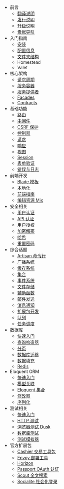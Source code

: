 - 前言
  - [翻译说明](../content/content?key=about.md)
  - [发行说明](../content/content?key=releases.md)
  - [升级说明](../content/content?key=upgrade.md)
  - [贡献导引](../content/content?key=contributions.md)
- 入门指南
  - [安装](../content/content?key=installation.md)
  - [配置信息](../content/content?key=configuration.md)
  - [文件夹结构](../content/content?key=structure.md)
  - Homestead
  - Valet
- 核心架构
  - [请求周期](../content/content?key=lifecycle.md)
  - [服务容器](../content/content?key=container.md)
  - [服务提供者](../content/content?key=providers.md)
  - [Facades](../content/content?key=facades.md)
  - [Contracts](../content/content?key=contracts.md)
- 基础功能
  - [路由](../content/content?key=routing.md)
  - [中间件](../content/content?key=middleware.md)
  - [CSRF 保护](../content/content?key=csrf.md)
  - [控制器](../content/content?key=controllers.md)
  - [请求](../content/content?key=requests.md)
  - [响应](../content/content?key=responses.md)
  - [视图](../content/content?key=views.md)
  - [Session](../content/content?key=session.md)
  - [表单验证](../content/content?key=validation.md)
  - [错误与日志](../content/content?key=errors.md)
- 前端开发
  - [Blade 模板](../content/content?key=blade.md)
  - [本地化](../content/content?key=localization.md)
  - [前端指南](../content/content?key=frontend.md)
  - [编辑资源 Mix](../content/content?key=mix.md)
- 安全相关
  - [用户认证](../content/content?key=authentication.md)
  - [API 认证](../content/content?key=passport.md)
  - [用户授权](../content/content?key=authorization.md)
  - [加密解密](../content/content?key=encryption.md)
  - [哈希](../content/content?key=hashing.md)
  - [重置密码](../content/content?key=passwords.md)
- 综合话题
  - [Artisan 命令行](../content/content?key=artisan.md)
  - [广播系统](../content/content?key=broadcasting.md)
  - [缓存系统](../content/content?key=cache.md)
  - [集合](../content/content?key=collections.md)
  - [事件系统](../content/content?key=events.md)
  - [文件存储](../content/content?key=filesystem.md)
  - [辅助函数](../content/content?key=helpers.md)
  - [邮件发送](../content/content?key=mail.md)
  - [消息通知](../content/content?key=notifications.md)
  - [扩展包开发](../content/content?key=packages.md)
  - [队列](../content/content?key=queues.md)
  - [任务调度](../content/content?key=scheduling.md)
- 数据库
  - [快速入门](../content/content?key=database.md)
  - [查询构造器](../content/content?key=queries.md)
  - [分页](../content/content?key=pagination.md)
  - [数据库迁移](../content/content?key=migrations.md)
  - [数据填充](../content/content?key=seeding.md)
  - [Redis](../content/content?key=redis.md)
- Eloquent ORM
  - [快速入门](../content/content?key=eloquent.md)
  - [模型关联](../content/content?key=eloquent-relationships.md)
  - [Eloquent 集合](../content/content?key=eloquent-collections.md)
  - [修改器](../content/content?key=eloquent-mutators.md)
  - [序列化](../content/content?key=eloquent-serialization.md)
- 测试相关
  - [快速入门](../content/content?key=testing.md)
  - [HTTP 测试](../content/content?key=http-tests.md)
  - [浏览器测试 Dusk](../content/content?key=dusk.md)
  - [数据库测试](../content/content?key=database-testing.md)
  - [测试模拟器](../content/content?key=mocking.md)
- 官方扩展包
  - [Cashier 交易工具包](../content/content?key=billing.md)
  - [Envoy 部署工具](../content/content?key=envoy.md)
  - [Horizon](../content/content?key=horizon.md)
  - [Passport OAuth 认证](../content/content?key=passport.md)
  - [Scout 全文搜索](../content/content?key=scout.md)
  - [Socialite 社会化登录](../content/content?key=socialite.md)
